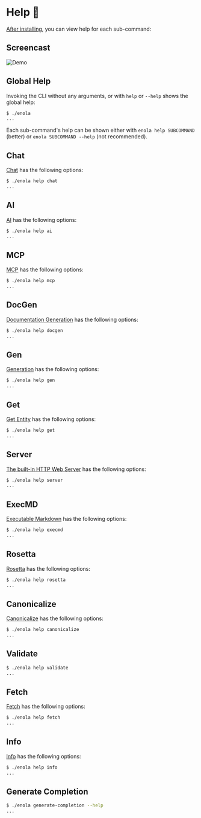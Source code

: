 <!--
    SPDX-License-Identifier: Apache-2.0

    Copyright 2023-2025 The Enola <https://enola.dev> Authors

    Licensed under the Apache License, Version 2.0 (the "License");
    you may not use this file except in compliance with the License.
    You may obtain a copy of the License at

        https://www.apache.org/licenses/LICENSE-2.0

    Unless required by applicable law or agreed to in writing, software
    distributed under the License is distributed on an "AS IS" BASIS,
    WITHOUT WARRANTIES OR CONDITIONS OF ANY KIND, either express or implied.
    See the License for the specific language governing permissions and
    limitations under the License.
-->

# Help 🦮

[After installing](../index.md), you can view help for each sub-command:

## Screencast

![Demo](script.svg)

## Global Help

Invoking the CLI without any arguments, or with `help` or `--help` shows the global help:

```bash $? cd ../.././..
$ ./enola
...
```

Each sub-command's help can be shown either with `enola help SUBCOMMAND` (better) or `enola SUBCOMMAND --help` (not recommended).

## Chat

[Chat](../chat/index.md) has the following options:

```bash cd ../.././..
$ ./enola help chat
...
```

## AI

[AI](../ai/index.md) has the following options:

```bash cd ../.././..
$ ./enola help ai
...
```

## MCP

[MCP](../mcp/index.md) has the following options:

```bash cd ../.././..
$ ./enola help mcp
...
```

## DocGen

[Documentation Generation](../docgen/index.md) has the following options:

```bash cd ../.././..
$ ./enola help docgen
...
```

## Gen

[Generation](../gen/index.md) has the following options:

```bash cd ../.././..
$ ./enola help gen
...
```

## Get

[Get Entity](../get/index.md) has the following options:

```bash cd ../.././..
$ ./enola help get
...
```

## Server

[The built-in HTTP Web Server](../server/index.md) has the following options:

```bash cd ../.././..
$ ./enola help server
...
```

## ExecMD

[Executable Markdown](../execmd/index.md) has the following options:

```bash cd ../.././..
$ ./enola help execmd
...
```

## Rosetta

[Rosetta](../rosetta/index.md) has the following options:

```bash cd ../.././..
$ ./enola help rosetta
...
```

## Canonicalize

[Canonicalize](../canonicalize/index.md) has the following options:

```bash cd ../.././..
$ ./enola help canonicalize
...
```

## Validate

```bash cd ../.././..
$ ./enola help validate
...
```

## Fetch

[Fetch](../fetch/index.md) has the following options:

```bash cd ../.././..
$ ./enola help fetch
...
```

## Info

[Info](../info/index.md) has the following options:

```bash cd ../.././..
$ ./enola help info
...
```

## Generate Completion

```bash cd ../.././..
$ ./enola generate-completion --help
...
```

